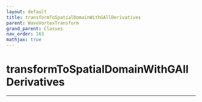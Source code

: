 ```yaml
---
layout: default
title: transformToSpatialDomainWithGAllDerivatives
parent: WaveVortexTransform
grand_parent: Classes
nav_order: 163
mathjax: true
---
```


#  transformToSpatialDomainWithGAllDerivatives




---

